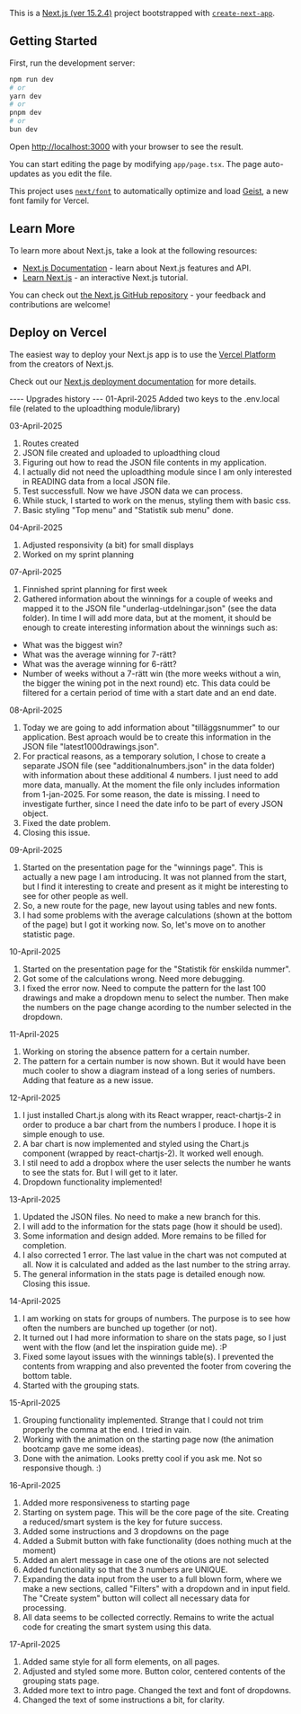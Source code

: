 This is a [Next.js (ver 15.2.4)](https://nextjs.org) project bootstrapped with [`create-next-app`](https://nextjs.org/docs/app/api-reference/cli/create-next-app).

## Getting Started

First, run the development server:

```bash
npm run dev
# or
yarn dev
# or
pnpm dev
# or
bun dev
```

Open [http://localhost:3000](http://localhost:3000) with your browser to see the result.

You can start editing the page by modifying `app/page.tsx`. The page auto-updates as you edit the file.

This project uses [`next/font`](https://nextjs.org/docs/app/building-your-application/optimizing/fonts) to automatically optimize and load [Geist](https://vercel.com/font), a new font family for Vercel.

## Learn More

To learn more about Next.js, take a look at the following resources:

- [Next.js Documentation](https://nextjs.org/docs) - learn about Next.js features and API.
- [Learn Next.js](https://nextjs.org/learn) - an interactive Next.js tutorial.

You can check out [the Next.js GitHub repository](https://github.com/vercel/next.js) - your feedback and contributions are welcome!

## Deploy on Vercel

The easiest way to deploy your Next.js app is to use the [Vercel Platform](https://vercel.com/new?utm_medium=default-template&filter=next.js&utm_source=create-next-app&utm_campaign=create-next-app-readme) from the creators of Next.js.

Check out our [Next.js deployment documentation](https://nextjs.org/docs/app/building-your-application/deploying) for more details.

---- Upgrades history ---
01-April-2025
Added two keys to the .env.local file (related to the uploadthing module/library)

03-April-2025
1. Routes created
2. JSON file created and uploaded to uploadthing cloud
3. Figuring out how to read the JSON file contents in my application.
4. I actually did not need the uploadthing module since I am only interested in READING data from a local JSON file.
5. Test successfull. Now we have JSON data we can process.
6. While stuck, I started to work on the menus, styling them with basic css.
7. Basic styling "Top menu" and "Statistik sub menu" done.

04-April-2025
1. Adjusted responsivity (a bit) for small displays
2. Worked on my sprint planning

07-April-2025
1. Finnished sprint planning for first week
2. Gathered information about the winnings for a couple of weeks and mapped it to the JSON file "underlag-utdelningar.json" (see the data folder). In time I will add more data, but at the moment, it should be enough to create interesting information about the winnings such as:
- What was the biggest win?
- What was the average winning for 7-rätt?
- What was the average winning for 6-rätt?
- Number of weeks without a 7-rätt win (the more weeks without a win, the bigger the wining pot in the next round)
etc.
This data could be filtered for a certain period of time with a start date and an end date.

08-April-2025
1. Today we are going to add information about "tilläggsnummer" to our application. Best aproach would be to create this information in the JSON file "latest1000drawings.json".
2. For practical reasons, as a temporary solution, I chose to create a separate JSON file (see "additionalnumbers.json" in the data folder) with information about these additional 4 numbers.
I just need to add more data, manually. At the moment the file only includes information from 1-jan-2025.
For some reason, the date is missing. I need to investigate further, since I need the date info to be part of every JSON object.
3. Fixed the date problem.
4. Closing this issue.

09-April-2025
1. Started on the presentation page for the "winnings page". This is actually a new page I am introducing. It was not planned from the start, but I find it interesting to create and present as it might be interesting to see for other people as well.
2. So, a new route for the page, new layout using tables and new fonts.
3. I had some problems with the average calculations (shown at the bottom of the page) but I got it working now. So, let's move on to another statistic page.

10-April-2025
1. Started on the presentation page for the "Statistik för enskilda nummer".
2. Got some of the calculations wrong. Need more debugging.
3. I fixed the error now. Need to compute the pattern for the last 100 drawings
and make a dropdown menu to select the number. Then make the numbers on the page change acording to the number selected in the dropdown.

11-April-2025
1. Working on storing the absence pattern for a certain number. 
2. The pattern for a certain number is now shown. But it would have been much cooler to show a diagram instead of a long series of numbers. Adding that feature as a new issue.

12-April-2025
1. I just installed Chart.js along with its React wrapper, react-chartjs-2 in order to produce a bar chart from the numbers I produce. I hope it is simple enough to use.
2. A bar chart is now implemented and styled using the Chart.js component (wrapped by react-chartjs-2). It worked well enough.
3. I stil need to add a dropbox where the user selects the number he wants to see the stats for. But I will get to it later.
4. Dropdown functionality implemented!

13-April-2025
1. Updated the JSON files. No need to make a new branch for this.
2. I will add to the information for the stats page (how it should be used).
3. Some information and design added. More remains to be filled for completion.
4. I also corrected 1 error. The last value in the chart was not computed at all. Now
it is calculated and added as the last number to the string array.
5. The general information in the stats page is detailed enough now. Closing this issue.

14-April-2025
1. I am working on stats for groups of numbers. The purpose is to see how often the numbers are bunched up together (or not).
2. It turned out I had more information to share on the stats page, so I just went with the flow (and let the inspiration guide me). :P
3. Fixed some layout issues with the winnings table(s). I prevented the contents from wrapping and also prevented the footer from covering the bottom table.
4. Started with the grouping stats.

15-April-2025
1. Grouping functionality implemented. Strange that I could not trim properly the comma at the end.
I tried in vain.
2. Working with the animation on the starting page now (the animation bootcamp gave me some ideas).
3. Done with the animation. Looks pretty cool if you ask me. Not so responsive though. :)

16-April-2025
1. Added more responsiveness to starting page
2. Starting on system page. This will be the core page of the site. Creating a reduced/smart system is the key for future success.
3. Added some instructions and 3 dropdowns on the page
4. Added a Submit button with fake functionality (does nothing much at the moment)
5. Added an alert message in case one of the otions are not selected
6. Added functionality so that the 3 numbers are UNIQUE.
7. Expanding the data input from the user to a full blown form, where we make a new sections, called "Filters" with a dropdown and in input field. The "Create system" button will collect all necessary data for processing.
8. All data seems to be collected correctly. Remains to write the actual code for creating the smart system using this data.

17-April-2025
1. Added same style for all form elements, on all pages.
2. Adjusted and styled some more. Button color, centered contents of the grouping stats page.
3. Added more text to intro page. Changed the text and font of dropdowns.
4. Changed the text of some instructions a bit, for clarity.

